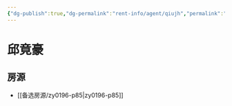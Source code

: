 ```yaml
---
{"dg-publish":true,"dg-permalink":"rent-info/agent/qiujh","permalink":"/rent-info/agent/qiujh/"}
---
```



# 邱竟豪

## 房源

- [[备选房源/zy0196-p85\|zy0196-p85]]

